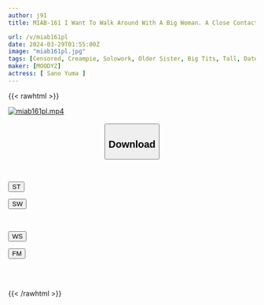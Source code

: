 ```yaml
---
author: j91
title: MIAB-161 I Want To Walk Around With A Big Woman. A Close Contact And Superiority Creampie Date With A 175 Cm Tall Woman Who Turns Everyone's Heads. Yuma Sano

url: /v/miab161pl
date: 2024-03-29T01:55:00Z
image: "miab161pl.jpg"
tags: [Censored, Creampie, Solowork, Older Sister, Big Tits, Tall, Date	]
maker: [MOODYZ]
actress: [ Sano Yuma ]
---
```



{{< rawhtml >}}

<div class="video" data-videoid="4PLQbKgMj2IKmra">
    <a href="javascript:;">
        <img src="/v/miab161pl/miab161pl.jpg" width="WIDTH" height="HEIGHT" alt="miab161pl.mp4" loading="lazy">
    </a>
</div>

<script type="text/javascript" src="https://j91.asia/asset/on-demand-st.js"></script>

<br>
  <link rel="stylesheet" href="https://j91.asia/asset/bs5.css">
  
  <center>
  <button class="btn btn-primary" type="button" data-bs-toggle="collapse" data-bs-target=".multi-collapse" aria-expanded="false" aria-controls="multiCollapseExample1 multiCollapseExample2"><h2>Download</h2></button></center>
</p>
<div class="row">
  <div class="col">
    <div class="collapse multi-collapse" id="multiCollapseExample1">
      <div class="card card-body">
	      	      <br>
<div class="buttons">  
<p><a href="https://streamtape.to/v/4PLQbKgMj2IKmra" target="_blank"><button class="btn-hover color-3"><i class="fa fa-download"></i> ST</button></a></p>
<p><a href="https://asnwish.com/tjklyx4nksot" target="_blank"><button class="btn-hover color-2"><i class="fa fa-download"></i> SW</button></a></p></div>
    </div>
  </div>
</div>
  <div class="col">
    <div class="collapse multi-collapse" id="multiCollapseExample2">
      <div class="card card-body">
	      <br>
<div class="buttons">
<p><a href="javascript:;"><button class="btn-hover color-9"><i class="fa fa-download"></i> WS</button></a></p>
<p><a href="javascript:;"><button class="btn-hover color-8"><i class="fa fa-download"></i> FM</button></a></p></div>
<br><br>
      </div>
    </div>
  </div>
</div>

{{< /rawhtml >}}